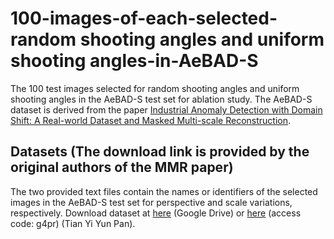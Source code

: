 # 100-images-of-each-selected-random shooting angles and uniform shooting angles-in-AeBAD-S
The 100 test images selected for random shooting angles and uniform shooting angles in the AeBAD-S test set for ablation study.
The AeBAD-S dataset is derived from the paper [Industrial Anomaly Detection with Domain Shift: A Real-world Dataset and Masked Multi-scale Reconstruction](https://arxiv.org/abs/2304.02216).
## Datasets (The download link is provided by the original authors of the MMR paper)
The two provided text files contain the names or identifiers of the selected images in the AeBAD-S test set for perspective and scale variations, respectively.
Download dataset at [here](https://drive.google.com/file/d/14wkZAFFeudlg0NMFLsiGwS0E593b-lNo/view) (Google Drive) or [here](https://cloud.189.cn/web/share?code=nYraE3uMRJn2) (access code: g4pr) (Tian Yi Yun Pan).
